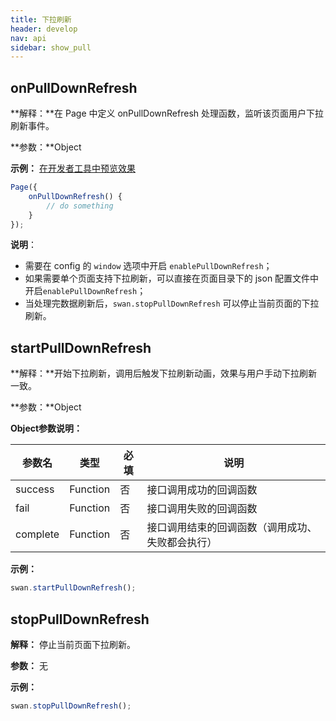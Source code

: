 ```yaml
---
title: 下拉刷新
header: develop
nav: api
sidebar: show_pull
---
```

onPullDownRefresh
---
**解释：**在 Page 中定义 onPullDownRefresh 处理函数，监听该页面用户下拉刷新事件。

**参数：**Object

**示例：**
<a href="swanide://fragment/fc0587d7ad5ffc1c3c8ad5182c14cc461548069060160" title="在开发者工具中预览效果" target="_blank">在开发者工具中预览效果 </a>
```js
Page({
    onPullDownRefresh() {
        // do something
    }
});
```
**说明**：
* 需要在 config 的 `window` 选项中开启 `enablePullDownRefresh`；
* 如果需要单个页面支持下拉刷新，可以直接在页面目录下的 json 配置文件中开启`enablePullDownRefresh`；
* 当处理完数据刷新后，`swan.stopPullDownRefresh` 可以停止当前页面的下拉刷新。

startPullDownRefresh
---
**解释：**开始下拉刷新，调用后触发下拉刷新动画，效果与用户手动下拉刷新一致。

**参数：**Object

**Object参数说明：**

|参数名 |类型  |必填  |说明|
|---- | ---- | ---- |---- |
|success| Function |   否  | 接口调用成功的回调函数|
|fail   | Function |   否  | 接口调用失败的回调函数|
|complete  |  Function  |  否  | 接口调用结束的回调函数（调用成功、失败都会执行）|

<!-- **success返回参数说明：**

|参数名 |类型  |说明|
|---- | ---- | ---- |
|errMsg | String|  接口调用结果| -->

**示例：**

```js
swan.startPullDownRefresh();
```

stopPullDownRefresh
---
**解释：** 停止当前页面下拉刷新。

**参数：** 无

**示例：**

```js
swan.stopPullDownRefresh();
```
